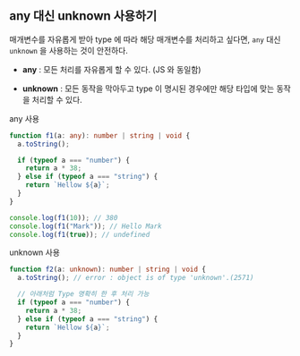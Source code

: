 ## any 대신 unknown 사용하기

매개변수를 자유롭게 받아 type 에 따라 해당 매개변수를 처리하고 싶다면, `any` 대신 `unknown` 을 사용하는 것이 안전하다.

- **any** : 모든 처리를 자유롭게 할 수 있다. (JS 와 동일함)

- **unknown** : 모든 동작을 막아두고 type 이 명시된 경우에만 해당 타입에 맞는 동작을 처리할 수 있다.

any 사용

```typescript
function f1(a: any): number | string | void {
  a.toString();

  if (typeof a === "number") {
    return a * 38;
  } else if (typeof a === "string") {
    return `Hellow ${a}`;
  }
}

console.log(f1(10)); // 380
console.log(f1("Mark")); // Hello Mark
console.log(f1(true)); // undefined
```

unknown 사용

```typescript
function f2(a: unknown): number | string | void {
  a.toString(); // error : object is of type 'unknown'.(2571)

  // 아래처럼 Type 명확히 한 후 처리 가능
  if (typeof a === "number") {
    return a * 38;
  } else if (typeof a === "string") {
    return `Hellow ${a}`;
  }
}
```
